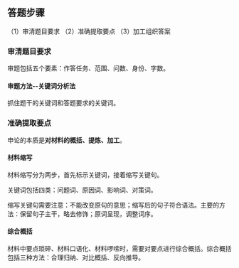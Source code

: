 ## 答题步骤
（1）审清题目要求
（2）准确提取要点
（3）加工组织答案
### 审清题目要求
审题包括五个要素：作答任务、范围、问数、身份、字数。
#### 审题方法--关键词分析法
抓住题干的关键词和答题要求的关键词。
### 准确提取要点
申论的本质是**对材料的概括、提炼、加工**。
#### 材料缩写
材料缩写分为两步，首先标示关键词，接着缩写关键句。

关键词包括四类：问题词、原因词、影响词、对策词。

缩写关键句需要注意：不能改变原句的意思；缩写后的句子符合语法。主要的方法：保留句子主干，略去修饰；原词呈现，调整词序。

#### 综合概括
材料中要点琐碎、材料口语化、材料啰嗦时，需要对要点进行综合概括。综合概括包括三种方法：合理归纳、对比概括、反向推导。

